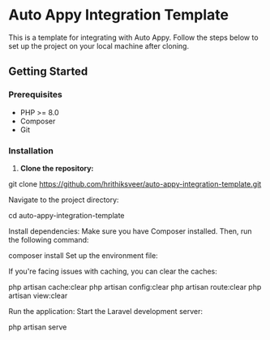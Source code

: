 # Auto Appy Integration Template

This is a template for integrating with Auto Appy. Follow the steps below to set up the project on your local machine after cloning.

## Getting Started

### Prerequisites

- PHP >= 8.0
- Composer
- Git

### Installation

1. **Clone the repository:**

git clone https://github.com/hrithiksveer/auto-appy-integration-template.git

Navigate to the project directory:

cd auto-appy-integration-template

Install dependencies:
Make sure you have Composer installed. Then, run the following command:

composer install
Set up the environment file:

If you're facing issues with caching, you can clear the caches:

php artisan cache:clear
php artisan config:clear
php artisan route:clear
php artisan view:clear

Run the application:
Start the Laravel development server:

php artisan serve
